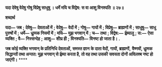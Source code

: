 **यदा देवेषु वेदेषु गोषु विप्रेषु साधुषु ।** **धर्मे मयि च विद्वेष: स वा आशु विनश्यति ॥ २७॥** 

**शब्दार्थ** 

**यदा—** **जब** **; देवेषु—** **देवताओं में** **; वेदेषु—** **वेदों में** **; गोषु—** **गायों में** **; विप्रेषु—** **ब्राह्मणों में** **; साधुषु—** **साधु पुरुषों में** **; धर्मे—** **धाॢमक नियमों में** **; मयि—** **मुझ भगवान् में** **; च—** **तथा** **; विद्वेष:—** **ईष्र्यालु** **; स:—** **ऐसा व्यक्ति** **; वै—** **निस्सन्देह** **; आशु—** **शीघ्र ही** **;** **विनश्यति—** **विनष्ट हो जाता है।** **.** 

**जब कोई व्यक्ति भगवान् के प्रतिनिधि देवताओं, समस्त ज्ञान के दाता वेदों, गायों, ब्राह्मणों,** **वैष्णवों, धाॢमक सिद्धान्तों तथा अन्तत: मुझ भगवान् से ईष्र्या करता है, तो वह तथा उसकी** **सवयता दोनों अविलश्ब नष्ट हो जाएंगी।** **** 